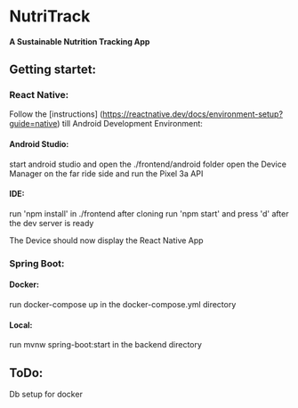 # NutriTrack
#### A Sustainable Nutrition Tracking App

## Getting startet:
### React Native:
Follow the [instructions] (https://reactnative.dev/docs/environment-setup?guide=native) till Android Development Environment:

#### Android Studio:
start android studio and open the ./frontend/android folder
open the Device Manager on the far ride side and run the Pixel 3a API




#### IDE:
run 'npm install' in ./frontend after cloning
run 'npm start' and press 'd' after the dev server is ready

The Device should now display the React Native App

### Spring Boot:
#### Docker:
run docker-compose up in the docker-compose.yml directory

#### Local:
run mvnw spring-boot:start in the backend directory

## ToDo:
Db setup for docker

